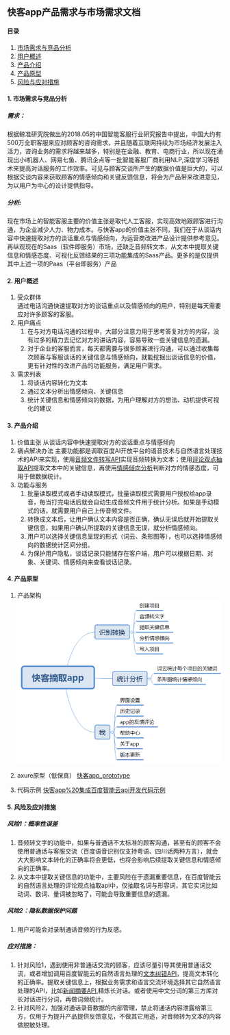 ## 快客app产品需求与市场需求文档
#### 目录
   1. [市场需求与竞品分析](https://github.com/voeth/API_ML_AI#1-%E5%B8%82%E5%9C%BA%E9%9C%80%E6%B1%82%E4%B8%8E%E7%AB%9E%E5%93%81%E5%88%86%E6%9E%90)
   2. [用户概述](https://github.com/voeth/API_ML_AI#2-%E7%94%A8%E6%88%B7%E6%A6%82%E8%BF%B0)
   3. [产品介绍](https://github.com/voeth/API_ML_AI#3-%E4%BA%A7%E5%93%81%E4%BB%8B%E7%BB%8D)
   4. [产品原型](https://github.com/voeth/API_ML_AI#4-%E4%BA%A7%E5%93%81%E5%8E%9F%E5%9E%8B)
   5. [风险与应对措施](https://github.com/voeth/API_ML_AI#5-%E9%A3%8E%E9%99%A9%E5%8F%8A%E5%BA%94%E5%AF%B9%E6%8E%AA%E6%96%BD)
#### 1. 市场需求与竞品分析
##### 需求：
根据鲸准研究院做出的2018.05的中国智能客服行业研究报告中提出，中国大约有500万全职客服来应对顾客的咨询需求，并且随着互联网持续为市场经济发展注入活力，咨询业务的需求将越来越多，特别是在金融、教育、电商行业，所以现在涌现出小i机器人、网易七鱼、腾讯企点等一批智能客服厂商利用NLP,深度学习等技术来提高对话服务的工作效率。可见与顾客交谈所产生的数据价值是巨大的，可以根据交谈内容来获取顾客的情感倾向和关键反馈信息，将会为产品带来改进意见，为以用户为中心的设计提供指导。
##### 分析:
现在市场上的智能客服主要的价值主张是取代人工客服，实现高效地跟顾客进行沟通，为企业减少人力、物力成本。与快客app的价值主张不同，我们在于从谈话内容中快速提取对方的谈话重点与情感倾向，为运营商改进产品设计提供参考意见。  
再纵观现在的Saas（软件即服务）市场，还缺乏音频转文本，从文本中提取关键信息和情感态度、可视化反馈结果的三项功能集成的Saas产品。更多的是仅提供其中上述一项的Paas（平台即服务）产品

#### 2. 用户概述
   1. 受众群体  
   通过电话沟通快速提取对方的谈话重点以及情感倾向的用户，特别是每天需要应对许多顾客的客服。
   2. 用户痛点
      1. 在与对方电话沟通的过程中，大部分注意力用于思考答复对方的内容，没有过多的精力去记忆对方的讲话内容，容易导致一些关键信息的遗漏。
      2. 对于企业的客服而言，每天都需要与很多顾客进行沟通，可以通过收集每次顾客与客服谈话的关键信息与情感倾向，就能挖掘出谈话信息的价值，更有针对性的改进产品的功能服务，满足用户需求。
   3. 需求列表
      1. 将谈话内容转化为文本
      2. 通过文本分析出情感倾向、关键信息
      3. 统计关键信息和情感倾向的数据，为用户理解对方的想法、动机提供可视化的建议
#### 3. 产品介绍
   1. 价值主张
   从谈话内容中快速提取对方的谈话重点与情感倾向
   2. 痛点解决办法
      主要功能都是调取百度AI开放平台的语音技术与自然语言处理技术的API来实现，使用[音频文件转写API](https://ai.baidu.com/ai-doc/ITMA/Qk38ikh93)实现音频转换为文本；使用[评论观点抽取API](https://ai.baidu.com/tech/nlp_apply/comment_tag)提取文本中的关键信息，再使用[情感倾向分析](https://ai.baidu.com/tech/nlp_apply/sentiment_classify)判断对方的情感态度，可用于做数据统计。
   3. 功能与服务
      1. 批量读取模式或者手动读取模式，批量读取模式需要用户授权给app录音，每当打完电话后就会自动生成音频文件用于统计分析。如果是手动模式的话，就需要用户自己上传音频文件。
      2. 转换成文本后，让用户确认文本内容是否正确，确认无误后就开始提取关键信息，如果用户确认所提取的关键信息无误，就分析情感倾向。
      3. 用户可以选择关键信息呈现的形式（词云、条形图等），也可以选择情感倾向的数据统计区间分组。
      4. 为保护用户隐私，谈话记录只能储存在客户端，用户可以根据日期、对象、关键词、情感倾向来查看谈话记录。
#### 4. 产品原型
   1. 产品架构
![快客app架构](image/快客摘取app.png )  

   2. axure原型（低保真）
   [快客app_prototype](https://voeth.github.io/API_ML_AI/快客app_prototype/)  
   
   3. 代码示例
   [快客app%20集成百度智能云api开发代码示例](https://voeth.github.io/API_ML_AI/sources/%E5%BF%AB%E5%AE%A2app%20%E9%9B%86%E6%88%90%E7%99%BE%E5%BA%A6%E6%99%BA%E8%83%BD%E4%BA%91api%E5%BC%80%E5%8F%91%E4%BB%A3%E7%A0%81%E7%A4%BA%E4%BE%8B)  
#### 5. 风险及应对措施
##### 风险1：概率性误差
   1. 音频转文字的功能中，如果与普通话不太标准的顾客沟通，甚至有的顾客不会使用普通话与客服交流（百度语音识别仅支持粤语、四川话两种方言），就会大大影响文本转化的正确率将会更低，也将会影响后续提取关键信息和情感倾向的正确率。
   2. 从文本中提取关键信息的功能中，主要风险在于遗漏重要信息，在百度智能云的自然语言处理的评论观点抽取api中，仅抽取名词与形容词，其它实词比如动词、数词、量词被忽略了，可能会导致重要信息的遗漏。
##### 风险2：隐私数据保护问题
   1. 用户可能会对录制通话音频的行为反感。
##### 应对措施：
   1. 针对风险1，遇到使用非普通话交流的顾客，应该尽量引导其使用普通话交流，或者增加调用百度智能云的自然语言处理的[文本纠错API](https://ai.baidu.com/tech/nlp_apply/text_corrector)，提高文本转化的正确率。提取关键信息上，根据业务需求和语言交流环境选择其它自然语言处理的API，比如[新闻摘要API](https://ai.baidu.com/tech/nlp_apply/news_summary),精炼长对话。或者使用中文分词的第三方库对长对话进行分词，再做词频统计。
   2. 针对风险2，加强对通话录音数据的内部管理，禁止将通话内容泄露给第三方，仅用于为提升产品提供反馈意见，不做其它用途，对音频转为文本的内容做脱敏处理。
